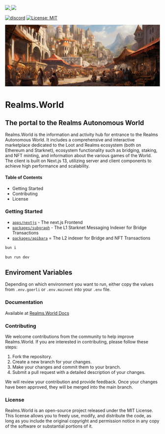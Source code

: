 <a href="https://twitter.com/lootrealms">
<img src="https://img.shields.io/twitter/follow/lootrealms?style=social"/>
</a>
<a href="https://twitter.com/BibliothecaDAO">
<img src="https://img.shields.io/twitter/follow/BibliothecaDAO?style=social"/>
</a>

[![discord](https://img.shields.io/badge/join-bibliothecadao-black?logo=discord&logoColor=white)](https://discord.gg/realmsworld)
[![License: MIT](https://img.shields.io/badge/License-MIT-blue.svg)](https://opensource.org/licenses/MIT)

![background](/docs/assets/images/bg.png)

# Realms.World

## The portal to the Realms Autonomous World

Realms.World is the information and activity hub for entrance to the Realms Autonomous World. It includes a comprehensive and interactive marketplace dedicated to the Loot and Realms ecosystem (both on Ethereum and Starknet), ecosystem functionality such as bridging, staking, and NFT minting, and information about the various games of the World. The client is built on Next.js 13, utilizing server and client components to achieve high performance and scalability.

#### Table of Contents

- Getting Started
- Contributing
- License

### Getting Started

- [`apps/nextjs`](https://bibliothecadao.github.io/frontend) - The next.js Frontend
- [`packages/subgraph`](https://bibliothecadao.github.io/subgraph) - The L1 Starknet Messaging Indexer for Bridge Transactions
- [`packages/apibara`](https://bibliothecadao.github.io/starknet-indexer) = The L2 indexer for Bridge and NFT Transactions

```bash
bun i
```

```bash
bun run dev
```

## Enviroment Variables

Depending on which environment you want to run, either copy the values from `.env.goerli` or `.env.mainnet` into your `.env` file.

### Documentation

Available at [Realms.World Docs](https://docs.realms.world)

### Contributing

We welcome contributions from the community to help improve Realms.World. If you are interested in contributing, please follow these steps:

1. Fork the repository.
2. Create a new branch for your changes.
3. Make your changes and commit them to your branch.
4. Submit a pull request with a detailed description of your changes.

We will review your contribution and provide feedback. Once your changes have been approved, they will be merged into the main branch.

### License

Realms.World is an open-source project released under the MIT License. This license allows you to freely use, modify, and distribute the code, as long as you include the original copyright and permission notice in any copy of the software or substantial portions of it.
